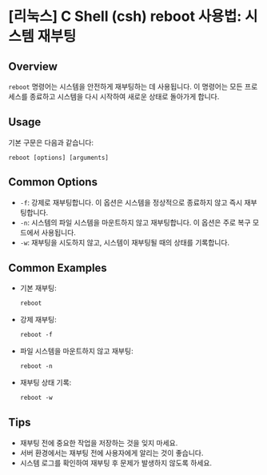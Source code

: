# [리눅스] C Shell (csh) reboot 사용법: 시스템 재부팅

## Overview
`reboot` 명령어는 시스템을 안전하게 재부팅하는 데 사용됩니다. 이 명령어는 모든 프로세스를 종료하고 시스템을 다시 시작하여 새로운 상태로 돌아가게 합니다.

## Usage
기본 구문은 다음과 같습니다:

```
reboot [options] [arguments]
```

## Common Options
- `-f`: 강제로 재부팅합니다. 이 옵션은 시스템을 정상적으로 종료하지 않고 즉시 재부팅합니다.
- `-n`: 시스템의 파일 시스템을 마운트하지 않고 재부팅합니다. 이 옵션은 주로 복구 모드에서 사용됩니다.
- `-w`: 재부팅을 시도하지 않고, 시스템이 재부팅될 때의 상태를 기록합니다.

## Common Examples
- 기본 재부팅:
  ```csh
  reboot
  ```

- 강제 재부팅:
  ```csh
  reboot -f
  ```

- 파일 시스템을 마운트하지 않고 재부팅:
  ```csh
  reboot -n
  ```

- 재부팅 상태 기록:
  ```csh
  reboot -w
  ```

## Tips
- 재부팅 전에 중요한 작업을 저장하는 것을 잊지 마세요.
- 서버 환경에서는 재부팅 전에 사용자에게 알리는 것이 좋습니다.
- 시스템 로그를 확인하여 재부팅 후 문제가 발생하지 않도록 하세요.